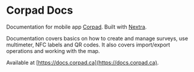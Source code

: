 # Corpad Docs

Documentation for mobile app [Corpad](https://corpad.ca). Built with [Nextra](https://nextra.site).

Documentation covers basics on how to create and manage surveys, use multimeter, NFC labels and QR codes. It also covers import/export operations and working with the map.

Available at [https://docs.corpad.ca](https://docs.corpad.ca).

